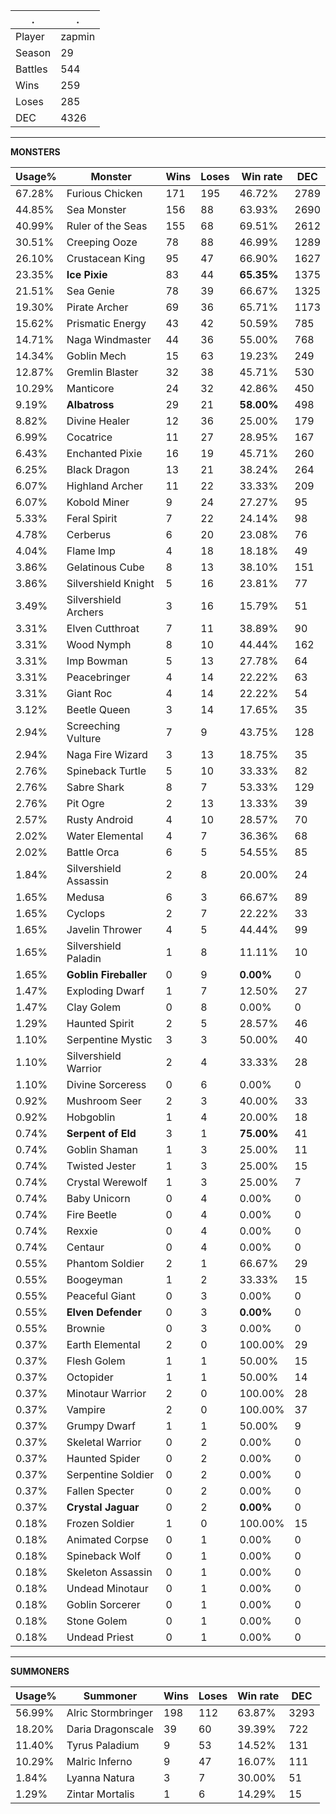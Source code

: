 .|.
|-|-
Player|zapmin
Season|29
Battles|544
Wins|259
Loses|285
DEC|4326

---
**MONSTERS**

Usage%|Monster|Wins|Loses|Win rate|DEC|
-|-|-|-|-|-|
67.28%|Furious Chicken|171|195|46.72%|2789|
44.85%|Sea Monster|156|88|63.93%|2690|
40.99%|Ruler of the Seas|155|68|69.51%|2612|
30.51%|Creeping Ooze|78|88|46.99%|1289|
26.10%|Crustacean King|95|47|66.90%|1627|
23.35%|**Ice Pixie**|83|44|**65.35%**|1375|
21.51%|Sea Genie|78|39|66.67%|1325|
19.30%|Pirate Archer|69|36|65.71%|1173|
15.62%|Prismatic Energy|43|42|50.59%|785|
14.71%|Naga Windmaster|44|36|55.00%|768|
14.34%|Goblin Mech|15|63|19.23%|249|
12.87%|Gremlin Blaster|32|38|45.71%|530|
10.29%|Manticore|24|32|42.86%|450|
9.19%|**Albatross**|29|21|**58.00%**|498|
8.82%|Divine Healer|12|36|25.00%|179|
6.99%|Cocatrice|11|27|28.95%|167|
6.43%|Enchanted Pixie|16|19|45.71%|260|
6.25%|Black Dragon|13|21|38.24%|264|
6.07%|Highland Archer|11|22|33.33%|209|
6.07%|Kobold Miner|9|24|27.27%|95|
5.33%|Feral Spirit|7|22|24.14%|98|
4.78%|Cerberus|6|20|23.08%|76|
4.04%|Flame Imp|4|18|18.18%|49|
3.86%|Gelatinous Cube|8|13|38.10%|151|
3.86%|Silvershield Knight|5|16|23.81%|77|
3.49%|Silvershield Archers|3|16|15.79%|51|
3.31%|Elven Cutthroat|7|11|38.89%|90|
3.31%|Wood Nymph|8|10|44.44%|162|
3.31%|Imp Bowman|5|13|27.78%|64|
3.31%|Peacebringer|4|14|22.22%|63|
3.31%|Giant Roc|4|14|22.22%|54|
3.12%|Beetle Queen|3|14|17.65%|35|
2.94%|Screeching Vulture|7|9|43.75%|128|
2.94%|Naga Fire Wizard|3|13|18.75%|35|
2.76%|Spineback Turtle|5|10|33.33%|82|
2.76%|Sabre Shark|8|7|53.33%|129|
2.76%|Pit Ogre|2|13|13.33%|39|
2.57%|Rusty Android|4|10|28.57%|70|
2.02%|Water Elemental|4|7|36.36%|68|
2.02%|Battle Orca|6|5|54.55%|85|
1.84%|Silvershield Assassin|2|8|20.00%|24|
1.65%|Medusa|6|3|66.67%|89|
1.65%|Cyclops|2|7|22.22%|33|
1.65%|Javelin Thrower|4|5|44.44%|99|
1.65%|Silvershield Paladin|1|8|11.11%|10|
1.65%|**Goblin Fireballer**|0|9|**0.00%**|0|
1.47%|Exploding Dwarf|1|7|12.50%|27|
1.47%|Clay Golem|0|8|0.00%|0|
1.29%|Haunted Spirit|2|5|28.57%|46|
1.10%|Serpentine Mystic|3|3|50.00%|40|
1.10%|Silvershield Warrior|2|4|33.33%|28|
1.10%|Divine Sorceress|0|6|0.00%|0|
0.92%|Mushroom Seer|2|3|40.00%|33|
0.92%|Hobgoblin|1|4|20.00%|18|
0.74%|**Serpent of Eld**|3|1|**75.00%**|41|
0.74%|Goblin Shaman|1|3|25.00%|11|
0.74%|Twisted Jester|1|3|25.00%|15|
0.74%|Crystal Werewolf|1|3|25.00%|7|
0.74%|Baby Unicorn|0|4|0.00%|0|
0.74%|Fire Beetle|0|4|0.00%|0|
0.74%|Rexxie|0|4|0.00%|0|
0.74%|Centaur|0|4|0.00%|0|
0.55%|Phantom Soldier|2|1|66.67%|29|
0.55%|Boogeyman|1|2|33.33%|15|
0.55%|Peaceful Giant|0|3|0.00%|0|
0.55%|**Elven Defender**|0|3|**0.00%**|0|
0.55%|Brownie|0|3|0.00%|0|
0.37%|Earth Elemental|2|0|100.00%|29|
0.37%|Flesh Golem|1|1|50.00%|15|
0.37%|Octopider|1|1|50.00%|14|
0.37%|Minotaur Warrior|2|0|100.00%|28|
0.37%|Vampire|2|0|100.00%|37|
0.37%|Grumpy Dwarf|1|1|50.00%|9|
0.37%|Skeletal Warrior|0|2|0.00%|0|
0.37%|Haunted Spider|0|2|0.00%|0|
0.37%|Serpentine Soldier|0|2|0.00%|0|
0.37%|Fallen Specter|0|2|0.00%|0|
0.37%|**Crystal Jaguar**|0|2|**0.00%**|0|
0.18%|Frozen Soldier|1|0|100.00%|15|
0.18%|Animated Corpse|0|1|0.00%|0|
0.18%|Spineback Wolf|0|1|0.00%|0|
0.18%|Skeleton Assassin|0|1|0.00%|0|
0.18%|Undead Minotaur|0|1|0.00%|0|
0.18%|Goblin Sorcerer|0|1|0.00%|0|
0.18%|Stone Golem|0|1|0.00%|0|
0.18%|Undead Priest|0|1|0.00%|0|

---
**SUMMONERS**

Usage%|Summoner|Wins|Loses|Win rate|DEC|
-|-|-|-|-|-|
56.99%|Alric Stormbringer|198|112|63.87%|3293|
18.20%|Daria Dragonscale|39|60|39.39%|722|
11.40%|Tyrus Paladium|9|53|14.52%|131|
10.29%|Malric Inferno|9|47|16.07%|111|
1.84%|Lyanna Natura|3|7|30.00%|51|
1.29%|Zintar Mortalis|1|6|14.29%|15|
